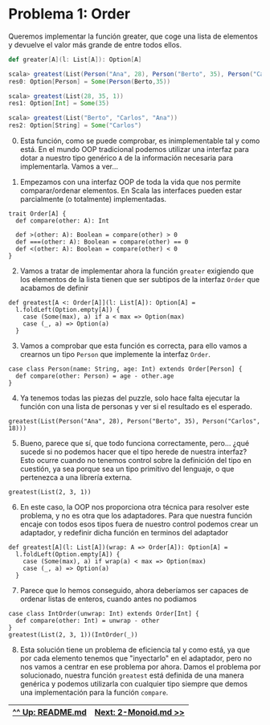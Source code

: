 # Problema 1: Order

Queremos implementar la función greater, que coge una lista de elementos y devuelve el valor más grande de entre todos ellos.

```scala
def greater[A](l: List[A]): Option[A]

scala> greatest(List(Person("Ana", 28), Person("Berto", 35), Person("Carlos", 18)))
res0: Option[Person] = Some(Person(Berto,35))

scala> greatest(List(28, 35, 1))
res1: Option[Int] = Some(35)

scala> greatest(List("Berto", "Carlos", "Ana"))
res2: Option[String] = Some("Carlos")
```

0. Esta función, como se puede comprobar, es inimplementable tal y como está. En el mundo OOP tradicional podemos utilizar una interfaz para dotar a nuestro tipo genérico `A` de la información necesaria para implementarla. Vamos a ver...

1. Empezamos con una interfaz OOP de toda la vida que nos permite comparar/ordenar elementos. En Scala las interfaces pueden estar parcialmente (o totalmente) implementadas.

```tut:silent
trait Order[A] {
  def compare(other: A): Int

  def >(other: A): Boolean = compare(other) > 0
  def ===(other: A): Boolean = compare(other) == 0
  def <(other: A): Boolean = compare(other) < 0
}
```

2. Vamos a tratar de implementar ahora la función `greater` exigiendo que los elementos de la lista tienen que ser subtipos de la interfaz `Order` que acabamos de definir

```tut:silent
def greatest[A <: Order[A]](l: List[A]): Option[A] =
  l.foldLeft(Option.empty[A]) {
    case (Some(max), a) if a < max => Option(max)
    case (_, a) => Option(a)
  }
```

3. Vamos a comprobar que esta función es correcta, para ello vamos a crearnos un tipo `Person` que implemente la interfaz `Order`.

```tut:silent
case class Person(name: String, age: Int) extends Order[Person] {
  def compare(other: Person) = age - other.age
}
```

4. Ya tenemos todas las piezas del puzzle, solo hace falta ejecutar la función con una lista de personas y ver si el resultado es el esperado.

```tut
greatest(List(Person("Ana", 28), Person("Berto", 35), Person("Carlos", 18)))
```

5. Bueno, parece que sí, que todo funciona correctamente, pero... ¿qué sucede si no podemos hacer que el tipo herede de nuestra interfaz? Esto ocurre cuando no tenemos control sobre la definición del tipo en cuestión, ya sea porque sea un tipo primitivo del lenguaje, o que pertenezca a una librería externa.

```tut:fail
greatest(List(2, 3, 1))
```

6. En este caso, la OOP nos proporciona otra técnica para resolver este problema, y no es otra que los adaptadores. Para que nuestra función encaje con todos esos tipos fuera de nuestro control podemos crear un adaptador, y redefinir dicha función en terminos del adaptador

```tut:silent
def greatest[A](l: List[A])(wrap: A => Order[A]): Option[A] =
  l.foldLeft(Option.empty[A]) {
    case (Some(max), a) if wrap(a) < max => Option(max)
    case (_, a) => Option(a)
  }
```

7. Parece que lo hemos conseguido, ahora deberíamos ser capaces de ordenar listas de enteros, cuando antes no podiamos

```tut
case class IntOrder(unwrap: Int) extends Order[Int] {
  def compare(other: Int) = unwrap - other
}
greatest(List(2, 3, 1))(IntOrder(_))
```

8. Esta solución tiene un problema de eficiencia tal y como está, ya que por cada elemento tenemos que "inyectarlo" en el adaptador, pero no nos vamos a centrar en ese problema por ahora. Damos el problema por solucionado, nuestra función `greatest` está definida de una manera genérica y podemos utilizarla con cualquier tipo siempre que demos una implementación para la función `compare`.

| [^^ Up: README.md](README.md) | [Next: 2-Monoid.md >>](2-Monoid.md) |
| :--- | ---: |
